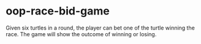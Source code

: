 # oop-race-bid-game

Given six turtles in a round, the player can bet one of the turtle winning the race. The game will show the outcome of winning or losing.

